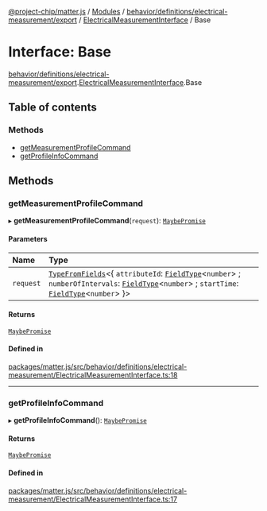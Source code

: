 [@project-chip/matter.js](../README.md) / [Modules](../modules.md) / [behavior/definitions/electrical-measurement/export](../modules/behavior_definitions_electrical_measurement_export.md) / [ElectricalMeasurementInterface](../modules/behavior_definitions_electrical_measurement_export.ElectricalMeasurementInterface.md) / Base

# Interface: Base

[behavior/definitions/electrical-measurement/export](../modules/behavior_definitions_electrical_measurement_export.md).[ElectricalMeasurementInterface](../modules/behavior_definitions_electrical_measurement_export.ElectricalMeasurementInterface.md).Base

## Table of contents

### Methods

- [getMeasurementProfileCommand](behavior_definitions_electrical_measurement_export.ElectricalMeasurementInterface.Base.md#getmeasurementprofilecommand)
- [getProfileInfoCommand](behavior_definitions_electrical_measurement_export.ElectricalMeasurementInterface.Base.md#getprofileinfocommand)

## Methods

### getMeasurementProfileCommand

▸ **getMeasurementProfileCommand**(`request`): [`MaybePromise`](../modules/util_export.md#maybepromise)

#### Parameters

| Name | Type |
| :------ | :------ |
| `request` | [`TypeFromFields`](../modules/tlv_export.md#typefromfields)\<\{ `attributeId`: [`FieldType`](tlv_export.FieldType.md)\<`number`\> ; `numberOfIntervals`: [`FieldType`](tlv_export.FieldType.md)\<`number`\> ; `startTime`: [`FieldType`](tlv_export.FieldType.md)\<`number`\>  }\> |

#### Returns

[`MaybePromise`](../modules/util_export.md#maybepromise)

#### Defined in

[packages/matter.js/src/behavior/definitions/electrical-measurement/ElectricalMeasurementInterface.ts:18](https://github.com/project-chip/matter.js/blob/c0d55745d5279e16fdfaa7d2c564daa31e19c627/packages/matter.js/src/behavior/definitions/electrical-measurement/ElectricalMeasurementInterface.ts#L18)

___

### getProfileInfoCommand

▸ **getProfileInfoCommand**(): [`MaybePromise`](../modules/util_export.md#maybepromise)

#### Returns

[`MaybePromise`](../modules/util_export.md#maybepromise)

#### Defined in

[packages/matter.js/src/behavior/definitions/electrical-measurement/ElectricalMeasurementInterface.ts:17](https://github.com/project-chip/matter.js/blob/c0d55745d5279e16fdfaa7d2c564daa31e19c627/packages/matter.js/src/behavior/definitions/electrical-measurement/ElectricalMeasurementInterface.ts#L17)
